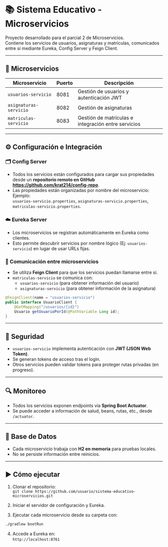 # 📚 Sistema Educativo - Microservicios

Proyecto desarrollado para el parcial 2 de Microservicios.  
Contiene los servicios de usuarios, asignaturas y matrículas, comunicados entre sí mediante Eureka, Config Server y Feign Client.

---

## 🧱 Microservicios

| Microservicio         | Puerto | Descripción                                     |
|-----------------------|--------|-------------------------------------------------|
| `usuarios-servicio`   | 8081   | Gestión de usuarios y autenticación JWT         |
| `asignaturas-servicio`| 8082   | Gestión de asignaturas                          |
| `matriculas-servicio` | 8083   | Gestión de matrículas e integración entre servicios |

---

## ⚙️ Configuración e Integración

### 🗂️ Config Server

- Todos los servicios están configurados para cargar sus propiedades desde un **repositorio remoto en GitHub https://github.com/krat214/config-repo**.
- Las propiedades están organizadas por nombre del microservicio:  
  Ejemplo:  
  `usuarios-servicio.properties`, `asignaturas-servicio.properties`, `matriculas-servicio.properties`.

### ☁️ Eureka Server

- Los microservicios se registran automáticamente en Eureka como clientes.
- Esto permite descubrir servicios por nombre lógico (Ej: `usuarios-servicio`) en lugar de usar URLs fijas.

### 🔁 Comunicación entre microservicios

- Se utiliza **Feign Client** para que los servicios puedan llamarse entre sí.
- `matriculas-servicio` se comunica con:
  - `usuarios-servicio` (para obtener información del usuario)
  - `asignaturas-servicio` (para obtener información de la asignatura)

```java
@FeignClient(name = "usuarios-servicio")
public interface UsuarioClient {
    @GetMapping("/usuarios/{id}")
    Usuario getUsuarioPorId(@PathVariable Long id);
}
```

---

## 🔐 Seguridad

- `usuarios-servicio` implementa autenticación con **JWT (JSON Web Token)**.
- Se generan tokens de acceso tras el login.
- Otros servicios pueden validar tokens para proteger rutas privadas (en progreso).

---

## 🔍 Monitoreo

- Todos los servicios exponen endpoints vía **Spring Boot Actuator**.
- Se puede acceder a información de salud, beans, rutas, etc., desde `/actuator`.

---

## 🧪 Base de Datos

- Cada microservicio trabaja con **H2 en memoria** para pruebas locales.
- No se persiste información entre reinicios.

---

## ▶️ Cómo ejecutar

1. Clonar el repositorio:  
   `git clone https://github.com/usuario/sistema-educativo-microservicios.git`

2. Iniciar el servidor de configuración y Eureka.

3. Ejecutar cada microservicio desde su carpeta con:

```bash
./gradlew bootRun
```

4. Accede a Eureka en:  
   `http://localhost:8761`